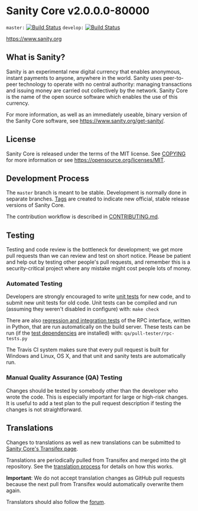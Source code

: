 Sanity Core v2.0.0.0-80000
==========================

`master:` [![Build Status](https://travis-ci.org/sanatorium/sanity.svg?branch=master)](https://travis-ci.org/sanatorium/sanity) `develop:` [![Build Status](https://travis-ci.org/sanatorium/sanity.svg?branch=develop)](https://travis-ci.org/sanatorium/sanity/branches)

https://www.sanity.org


What is Sanity?
----------------

Sanity is an experimental new digital currency that enables anonymous, instant
payments to anyone, anywhere in the world. Sanity uses peer-to-peer technology
to operate with no central authority: managing transactions and issuing money
are carried out collectively by the network. Sanity Core is the name of the open
source software which enables the use of this currency.

For more information, as well as an immediately useable, binary version of
the Sanity Core software, see https://www.sanity.org/get-sanity/.


License
-------

Sanity Core is released under the terms of the MIT license. See [COPYING](COPYING) for more
information or see https://opensource.org/licenses/MIT.

Development Process
-------------------

The `master` branch is meant to be stable. Development is normally done in separate branches.
[Tags](https://github.com/sanatorium/sanity/tags) are created to indicate new official,
stable release versions of Sanity Core.

The contribution workflow is described in [CONTRIBUTING.md](CONTRIBUTING.md).

Testing
-------

Testing and code review is the bottleneck for development; we get more pull
requests than we can review and test on short notice. Please be patient and help out by testing
other people's pull requests, and remember this is a security-critical project where any mistake might cost people
lots of money.

### Automated Testing

Developers are strongly encouraged to write [unit tests](/doc/unit-tests.md) for new code, and to
submit new unit tests for old code. Unit tests can be compiled and run
(assuming they weren't disabled in configure) with: `make check`

There are also [regression and integration tests](/qa) of the RPC interface, written
in Python, that are run automatically on the build server.
These tests can be run (if the [test dependencies](/qa) are installed) with: `qa/pull-tester/rpc-tests.py`

The Travis CI system makes sure that every pull request is built for Windows
and Linux, OS X, and that unit and sanity tests are automatically run.

### Manual Quality Assurance (QA) Testing

Changes should be tested by somebody other than the developer who wrote the
code. This is especially important for large or high-risk changes. It is useful
to add a test plan to the pull request description if testing the changes is
not straightforward.

Translations
------------

Changes to translations as well as new translations can be submitted to
[Sanity Core's Transifex page](https://www.transifex.com/projects/p/sanity/).

Translations are periodically pulled from Transifex and merged into the git repository. See the
[translation process](doc/translation_process.md) for details on how this works.

**Important**: We do not accept translation changes as GitHub pull requests because the next
pull from Transifex would automatically overwrite them again.

Translators should also follow the [forum](https://www.sanity.org/forum/topic/sanity-worldwide-collaboration.88/).
